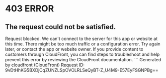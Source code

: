# 403 ERROR

## The request could not be satisfied.

Request blocked. We can't connect to the server for this app or website at this time. There might be too much traffic or a configuration error. Try again later, or contact the app or website owner. If you provide content to customers through CloudFront, you can find steps to troubleshoot and help prevent this error by reviewing the CloudFront documentation. ```
Generated by cloudfront (CloudFront)
Request ID: 9vDtHhKG5BXDjCqZUNZLSpOVOLRLSeQyBT-Z_U4M9-E57EyFSGNPBg==

```


